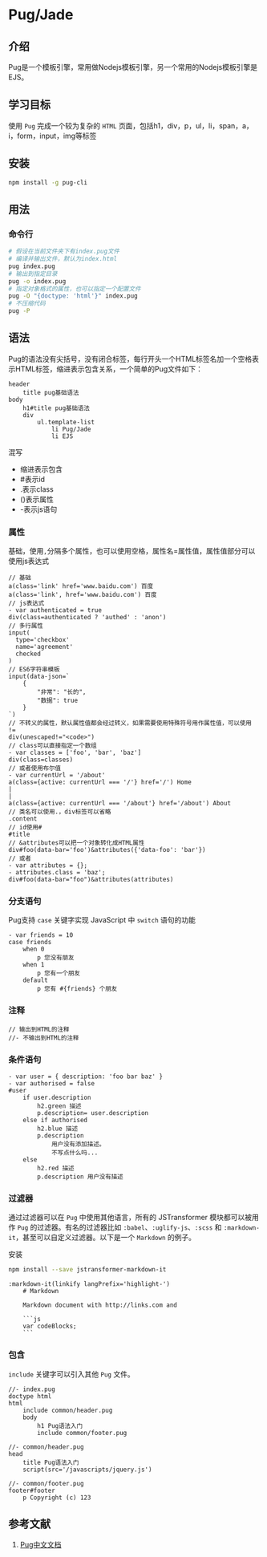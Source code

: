 # Pug/Jade

## 介绍

Pug是一个模板引擎，常用做Nodejs模板引擎，另一个常用的Nodejs模板引擎是EJS。

## 学习目标

使用 `Pug` 完成一个较为复杂的 `HTML` 页面，包括h1，div，p，ul，li，span，a，i，form，input，img等标签

## 安装

```bash
npm install -g pug-cli
```

## 用法

### 命令行

```bash
# 假设在当前文件夹下有index.pug文件
# 编译并输出文件，默认为index.html
pug index.pug
# 输出到指定目录
pug -o index.pug
# 指定对象格式的属性，也可以指定一个配置文件
pug -O "{doctype: 'html'}" index.pug
# 不压缩代码
pug -P
```

## 语法

Pug的语法没有尖括号，没有闭合标签，每行开头一个HTML标签名加一个空格表示HTML标签，缩进表示包含关系，一个简单的Pug文件如下：

```pug
header
    title pug基础语法
body
    h1#title pug基础语法
    div
        ul.template-list
            li Pug/Jade
            li EJS
```

混写

- 缩进表示包含
- #表示id
- .表示class
- ()表示属性
- -表示js语句

### 属性

基础，使用`,`分隔多个属性，也可以使用空格，属性名=属性值，属性值部分可以使用js表达式

```pug
// 基础
a(class='link' href='www.baidu.com') 百度
a(class='link', href='www.baidu.com') 百度
// js表达式
- var authenticated = true
div(class=authenticated ? 'authed' : 'anon')
// 多行属性
input(
  type='checkbox'
  name='agreement'
  checked
)
// ES6字符串模板
input(data-json=`
    {
        "非常": "长的",
        "数据": true
    }
`)
// 不转义的属性，默认属性值都会经过转义，如果需要使用特殊符号用作属性值，可以使用 !=
div(unescaped!="<code>")
// class可以直接指定一个数组
- var classes = ['foo', 'bar', 'baz']
div(class=classes)
// 或者使用布尔值
- var currentUrl = '/about'
a(class={active: currentUrl === '/'} href='/') Home
|
|
a(class={active: currentUrl === '/about'} href='/about') About
// 类名可以使用.，div标签可以省略
.content
// id使用#
#title
// &attributes可以把一个对象转化成HTML属性
div#foo(data-bar='foo')&attributes({'data-foo': 'bar'})
// 或者
- var attributes = {};
- attributes.class = 'baz';
div#foo(data-bar="foo")&attributes(attributes)
```

### 分支语句

Pug支持 `case` 关键字实现 JavaScript 中 `switch` 语句的功能

``` pug
- var friends = 10
case friends
    when 0
        p 您没有朋友
    when 1
        p 您有一个朋友
    default
        p 您有 #{friends} 个朋友
```

### 注释

``` pug
// 输出到HTML的注释
//- 不输出到HTML的注释
```

### 条件语句

``` pug
- var user = { description: 'foo bar baz' }
- var authorised = false
#user
    if user.description
        h2.green 描述
        p.description= user.description
    else if authorised
        h2.blue 描述
        p.description
            用户没有添加描述。
            不写点什么吗...
    else
        h2.red 描述
        p.description 用户没有描述
```

### 过滤器

通过过滤器可以在 `Pug` 中使用其他语言，所有的 JSTransformer 模块都可以被用作 `Pug` 的过滤器。有名的过滤器比如 `:babel`、`:uglify-js`、`:scss` 和 `:markdown-it`，甚至可以自定义过滤器。以下是一个 `Markdown` 的例子。

安装

``` bash
npm install --save jstransformer-markdown-it
```

``` pug
:markdown-it(linkify langPrefix='highlight-')
    # Markdown

    Markdown document with http://links.com and

    ```js
    var codeBlocks;
    ```
```

### 包含

`include` 关键字可以引入其他 `Pug` 文件。

``` pug
//- index.pug
doctype html
html
    include common/header.pug
    body
        h1 Pug语法入门
        include common/footer.pug

//- common/header.pug
head
    title Pug语法入门
    script(src='/javascripts/jquery.js')

//- common/footer.pug
footer#footer
    p Copyright (c) 123
```

## 参考文献

1. [Pug中文文档](https://pug.bootcss.com/api/getting-started.html)
